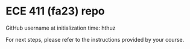 # ECE 411 (fa23) repo 

GitHub username at initialization time: hthuz

For next steps, please refer to the instructions provided by your course.
